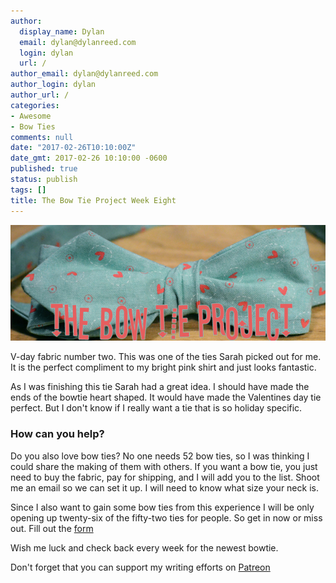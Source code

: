 ```yaml
---
author:
  display_name: Dylan
  email: dylan@dylanreed.com
  login: dylan
  url: /
author_email: dylan@dylanreed.com
author_login: dylan
author_url: /
categories:
- Awesome
- Bow Ties
comments: null
date: "2017-02-26T10:10:00Z"
date_gmt: 2017-02-26 10:10:00 -0600
published: true
status: publish
tags: []
title: The Bow Tie Project Week Eight
---
```


![](https://raw.githubusercontent.com/dylanreed/dylan.blog/gh-pages/images/bow-tie/Bowtie-week-8.jpg)

V-day fabric number two. This was one of the ties Sarah picked out for me. It is the perfect compliment to my bright pink shirt and just looks fantastic. 

As I was finishing this tie Sarah had a great idea. I should have made the ends of the bowtie heart shaped. It would have made the Valentines day tie perfect. But I don't know if I really want a tie that is so holiday specific. 

<h3>How can you help?</h3>

Do you also love bow ties? No one needs 52 bow ties, so I was thinking I could share the making of them with others. If you want a bow tie, you just need to buy the fabric, pay for shipping,  and I will add you to the list. Shoot me an email so we can set it up. I will need to know what size your neck is. 

Since I also want to gain some bow ties from this experience I will be only opening up twenty-six of the fifty-two ties for people. So get in now or miss out. Fill out the [form](http://dylan.la/2j1ogU3)

Wish me luck and check back every week for the newest bowtie.

Don't forget that you can support my writing efforts on [Patreon](https://www.patreon.com/dylanreed)




